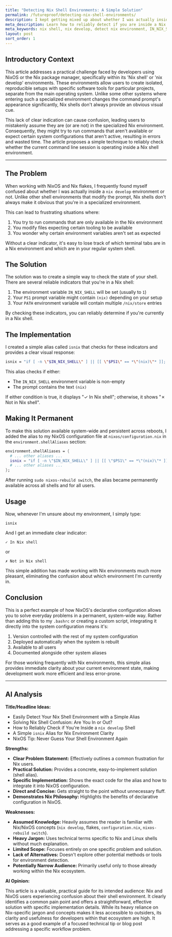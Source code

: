```yaml
---
title: "Detecting Nix Shell Environments: A Simple Solution"
permalink: /futureproof/detecting-nix-shell-environments/
description: I kept getting mixed up about whether I was actually inside a `nix develop` shell or just my regular terminal, as Nix doesn't always make it obvious. This was causing problems when I expected certain tools or environment variables to be available. To fix this, I created a simple shell alias called `isnix` that checks for common indicators like the `IN_NIX_SHELL` variable or `(nix)` in the prompt, giving me a clear "✓ In Nix shell" or "✗ Not in Nix shell" message. I made this permanent by adding it to my NixOS system configuration, so now I can quickly check my environment status anytime.
meta_description: Learn how to reliably detect if you are inside a Nix shell or nix develop environment using a simple bash alias checking IN_NIX_SHELL or PS1 prompt.
meta_keywords: nix shell, nix develop, detect nix environment, IN_NIX_SHELL, PS1, shell prompt, check nix shell, NixOS, configuration.nix, environment.shellAliases, shell alias, bash, zsh, environment variable, nix path, /nix/store, terminal, command line, isnix, nix environment indicator
layout: post
sort_order: 1
---
```


## Introductory Context

This article addresses a practical challenge faced by developers using NixOS or the Nix package manager, specifically within its 'Nix shell' or 'nix develop' environments. These environments allow users to create isolated, reproducible setups with specific software tools for particular projects, separate from the main operating system. Unlike some other systems where entering such a specialized environment changes the command prompt's appearance significantly, Nix shells don't always provide an obvious visual cue.

This lack of clear indication can cause confusion, leading users to mistakenly assume they are (or are not) in the specialized Nix environment. Consequently, they might try to run commands that aren't available or expect certain system configurations that aren't active, resulting in errors and wasted time. The article proposes a simple technique to reliably check whether the current command line session is operating inside a Nix shell environment.

---

## The Problem

When working with NixOS and Nix flakes, I frequently found myself confused about whether I was actually inside a `nix develop` environment or not. Unlike other shell environments that modify the prompt, Nix shells don't always make it obvious that you're in a specialized environment.

This can lead to frustrating situations where:

1. You try to run commands that are only available in the Nix environment
2. You modify files expecting certain tooling to be available
3. You wonder why certain environment variables aren't set as expected

Without a clear indicator, it's easy to lose track of which terminal tabs are in a Nix environment and which are in your regular system shell.

## The Solution

The solution was to create a simple way to check the state of your shell. There are several reliable indicators that you're in a Nix shell:

1. The environment variable `IN_NIX_SHELL` will be set (usually to `1`)
2. Your `PS1` prompt variable might contain `(nix)` depending on your setup
3. Your `PATH` environment variable will contain multiple `/nix/store` entries

By checking these indicators, you can reliably determine if you're currently in a Nix shell.

## The Implementation

I created a simple alias called `isnix` that checks for these indicators and provides a clear visual response:

```bash
isnix = "if [ -n \"$IN_NIX_SHELL\" ] || [[ \"$PS1\" == *\"(nix)\"* ]]; then echo \"✓ In Nix shell\"; else echo \"✗ Not in Nix shell\"; fi";
```

This alias checks if either:
- The `IN_NIX_SHELL` environment variable is non-empty
- The prompt contains the text `(nix)`

If either condition is true, it displays "✓ In Nix shell"; otherwise, it shows "✗ Not in Nix shell".

## Making It Permanent

To make this solution available system-wide and persistent across reboots, I added the alias to my NixOS configuration file at `nixos/configuration.nix` in the `environment.shellAliases` section:

```nix
environment.shellAliases = {
  # ... other aliases ...
  isnix = "if [ -n \"$IN_NIX_SHELL\" ] || [[ \"$PS1\" == *\"(nix)\"* ]]; then echo \"✓ In Nix shell\"; else echo \"✗ Not in Nix shell\"; fi";
  # ... other aliases ...
};
```

After running `sudo nixos-rebuild switch`, the alias became permanently available across all shells and for all users.

## Usage

Now, whenever I'm unsure about my environment, I simply type:

```
isnix
```

And I get an immediate clear indicator:

```
✓ In Nix shell
```

or

```
✗ Not in Nix shell
```

This simple addition has made working with Nix environments much more pleasant, eliminating the confusion about which environment I'm currently in.

## Conclusion

This is a perfect example of how NixOS's declarative configuration allows you to solve everyday problems in a permanent, system-wide way. Rather than adding this to my `.bashrc` or creating a custom script, integrating it directly into the system configuration means it's:

1. Version controlled with the rest of my system configuration
2. Deployed automatically when the system is rebuilt
3. Available to all users
4. Documented alongside other system aliases

For those working frequently with Nix environments, this simple alias provides immediate clarity about your current environment state, making development work more efficient and less error-prone.

---

## AI Analysis

**Title/Headline Ideas:**

* Easily Detect Your Nix Shell Environment with a Simple Alias
* Solving Nix Shell Confusion: Are You In or Out?
* How to Reliably Check if You're Inside a `nix develop` Shell
* A Simple `isnix` Alias for Nix Environment Clarity
* NixOS Tip: Never Guess Your Shell Environment Again

**Strengths:**

* **Clear Problem Statement:** Effectively outlines a common frustration for Nix users.
* **Practical Solution:** Provides a concrete, easy-to-implement solution (shell alias).
* **Specific Implementation:** Shows the exact code for the alias and how to integrate it into NixOS configuration.
* **Direct and Concise:** Gets straight to the point without unnecessary fluff.
* **Demonstrates Nix Philosophy:** Highlights the benefits of declarative configuration in NixOS.

**Weaknesses:**

* **Assumed Knowledge:** Heavily assumes the reader is familiar with Nix/NixOS concepts (`nix develop`, flakes, `configuration.nix`, `nixos-rebuild switch`).
* **Heavy Jargon:** Uses technical terms specific to Nix and Linux shells without much explanation.
* **Limited Scope:** Focuses entirely on one specific problem and solution.
* **Lack of Alternatives:** Doesn't explore other potential methods or tools for environment detection.
* **Potentially Narrow Audience:** Primarily useful only to those already working within the Nix ecosystem.

**AI Opinion:**

This article is a valuable, practical guide for its intended audience: Nix and NixOS users experiencing confusion about their shell environment. It clearly identifies a common pain point and offers a straightforward, effective solution with specific implementation details. While its heavy reliance on Nix-specific jargon and concepts makes it less accessible to outsiders, its clarity and usefulness for developers within that ecosystem are high. It serves as a good example of a focused technical tip or blog post addressing a specific workflow problem.

